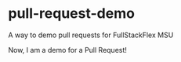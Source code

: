 # pull-request-demo

A way to demo pull requests for FullStackFlex MSU

Now, I am a demo for a Pull Request!
